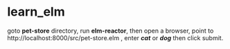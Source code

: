 # learn_elm
goto **pet-store** directory, run **elm-reactor**, then open a browser, point to http://localhost:8000/src/pet-store.elm , enter ***cat*** or ***dog*** then click submit.   
